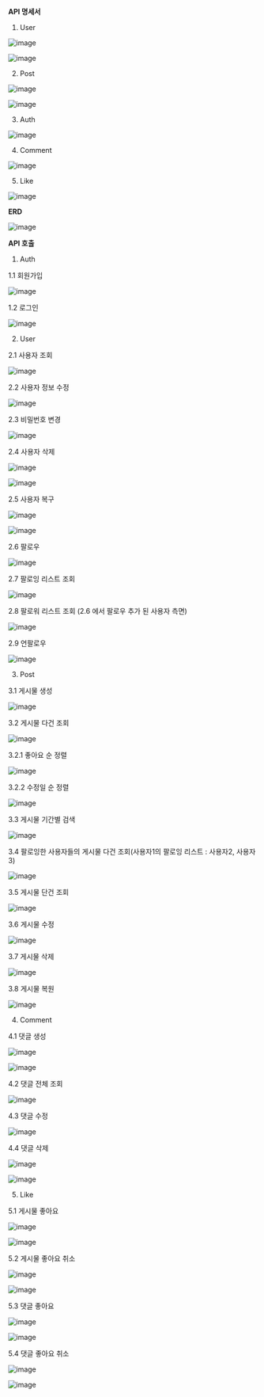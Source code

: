 **API 명세서**

1. User

![image](https://github.com/user-attachments/assets/95311bd8-f6c9-41bd-b605-0b56c1b271c7)

![image](https://github.com/user-attachments/assets/a55a741b-341a-42e0-b260-9c62c50c75a3)

2. Post

![image](https://github.com/user-attachments/assets/7c8d0e4b-c05a-47c1-af15-4aee5840a46c)

![image](https://github.com/user-attachments/assets/c800ae70-6030-48f0-9293-9e8d25061e16)

3. Auth

![image](https://github.com/user-attachments/assets/5cc0d3ce-e45a-4a28-a5d1-43cf279aab7b)

4. Comment

![image](https://github.com/user-attachments/assets/d5d56e01-e3d0-4508-9ec8-c1745ae60773)

5. Like

![image](https://github.com/user-attachments/assets/f93fa172-e265-48a4-8a8b-a5dfc879cc46)

**ERD**

![image](https://github.com/user-attachments/assets/302fcba1-e893-421e-a1b6-674035111665)

**API 호출**

1. Auth

1.1 회원가입

![image](https://github.com/user-attachments/assets/6d6119bd-5140-4c56-a9a7-96a6a5a9f388)

1.2 로그인

![image](https://github.com/user-attachments/assets/7eadcd72-2c56-4f67-8d30-aa4b48c72255)

2. User
   
2.1 사용자 조회

![image](https://github.com/user-attachments/assets/f248fb40-bc65-4df2-9c1a-d4bd6dd79f8e)

2.2 사용자 정보 수정

![image](https://github.com/user-attachments/assets/997b41b6-b6b2-45fd-aa81-7a518381fd1e)

2.3 비밀번호 변경

![image](https://github.com/user-attachments/assets/ea7185df-3efe-49c3-aaf5-435f1c6bcfc4)

2.4 사용자 삭제

![image](https://github.com/user-attachments/assets/bd99a5cd-61d8-42b1-995c-be534b9e7a97)

![image](https://github.com/user-attachments/assets/a3723bd5-27e0-4547-9c5d-80aeb2432a43)

2.5 사용자 복구

![image](https://github.com/user-attachments/assets/9f2c3f82-f8c2-4c59-8cc3-e6bd15fe3f0f)

![image](https://github.com/user-attachments/assets/753d8d54-e806-4725-8685-633bd69d5154)

2.6 팔로우

![image](https://github.com/user-attachments/assets/90fa18a2-60a4-4c82-920b-af71ed2ef6c6)

2.7 팔로잉 리스트 조회

![image](https://github.com/user-attachments/assets/39de3602-8d81-4dc8-b2da-c44d64702ea7)

2.8 팔로워 리스트 조회 (2.6 에서 팔로우 추가 된 사용자 측면)

![image](https://github.com/user-attachments/assets/fbe625ff-86d8-4f85-b9b1-9f0b32f98922)

2.9 언팔로우

![image](https://github.com/user-attachments/assets/a836200a-24f7-4aab-ab89-2eb09606c022)

3. Post

3.1 게시물 생성

![image](https://github.com/user-attachments/assets/6bf504b8-5da5-4466-a88a-260d9df27675)

3.2 게시물 다건 조회

![image](https://github.com/user-attachments/assets/5512c729-d5e0-4891-aa39-af3a76f7aeb4)

3.2.1 좋아요 순 정렬

![image](https://github.com/user-attachments/assets/8b1e7325-a40a-41f9-b327-74a6fe0797ae)

3.2.2 수정일 순 정렬

![image](https://github.com/user-attachments/assets/efc76c3c-1cdc-45fc-a3a9-dd128d910ccc)

3.3 게시물 기간별 검색

![image](https://github.com/user-attachments/assets/f6d93bc9-671e-46d1-8e0a-3bd8a31da4e8)

3.4 팔로잉한 사용자들의 게시물 다건 조회(사용자1의 팔로잉 리스트 : 사용자2, 사용자3)

![image](https://github.com/user-attachments/assets/fd5a472d-cbdc-49d7-8bae-e9401cd6736f)

3.5 게시물 단건 조회

![image](https://github.com/user-attachments/assets/ea1191dc-54e4-4be4-b951-c70e6279788a)

3.6 게시물 수정

![image](https://github.com/user-attachments/assets/d0eda9fa-ca11-4f76-a6de-b865caf8ce84)

3.7 게시물 삭제

![image](https://github.com/user-attachments/assets/5f3c6a9f-99b3-4fbb-8b4c-797569a63141)

3.8 게시물 복원

![image](https://github.com/user-attachments/assets/7a80edd6-b29d-4149-b931-0d93570caa6f)

4. Comment

4.1 댓글 생성

![image](https://github.com/user-attachments/assets/fe881567-7c4f-4fdb-be6b-c60ff5209f94)

![image](https://github.com/user-attachments/assets/e113a845-93cc-4fa6-8ca4-f1bc4a886542)


4.2 댓글 전체 조회

![image](https://github.com/user-attachments/assets/a4a0d92d-48be-42f1-93a3-51202a3244d3)

4.3 댓글 수정

![image](https://github.com/user-attachments/assets/75604091-5725-471f-869c-481291e66520)

4.4 댓글 삭제

![image](https://github.com/user-attachments/assets/fc10f7a9-65a9-4419-a9b3-33963bebcfe3)

![image](https://github.com/user-attachments/assets/d639eb18-6a31-4b9a-8f23-c8e7fc04a721)

5. Like

5.1 게시물 좋아요

![image](https://github.com/user-attachments/assets/1f725886-d93c-469a-8a9e-59c8ba942398)

![image](https://github.com/user-attachments/assets/6acfbd24-719d-4dfb-9aae-9bf1360b7f54)

5.2 게시물 좋아요 취소

![image](https://github.com/user-attachments/assets/ca71afc3-9073-44c8-8636-a96b8e825725)

![image](https://github.com/user-attachments/assets/f0f922eb-40a5-4a7b-a0b6-b975ad9dab57)

5.3 댓글 좋아요

![image](https://github.com/user-attachments/assets/9a91a863-4ae0-43e3-b5c6-2b94dfa58372)

![image](https://github.com/user-attachments/assets/20f339f1-1692-4e18-aacb-4ec01c455d99)

5.4 댓글 좋아요 취소

![image](https://github.com/user-attachments/assets/a631dbbf-65ac-4cde-8715-760381481efa)

![image](https://github.com/user-attachments/assets/3aaedcd1-40c0-4dce-b6a9-2064145ec012)







